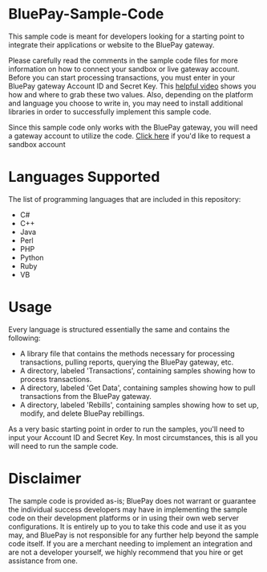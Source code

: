 # BluePay-Sample-Code

This sample code is meant for developers looking for a starting point to integrate their applications or website to the BluePay gateway.

Please carefully read the comments in the sample code files for more information on how to connect your sandbox or live gateway account. Before you can start processing transactions, you must enter in your BluePay gateway Account ID and Secret Key. 
This [helpful video](https://www.bluepay.com/video/locating-your-bluepay-secret-key-and-account-id/?width=640&height=380) shows you how and where to grab these two values.
Also, depending on the platform and language you choose to write in, you may need to install additional libraries in order to successfully implement this sample code.

Since this sample code only works with the BluePay gateway, you will need a gateway account to utilize the code. [Click here](https://www.bluepay.com/contact-us/request-sandbox-account/) if you'd like to request a sandbox account


# Languages Supported

The list of programming languages that are included in this repository:
- C#
- C++
- Java
- Perl
- PHP
- Python
- Ruby
- VB

# Usage

Every language is structured essentially the same and contains the following:
- A library file that contains the methods necessary for processing transactions, pulling reports, querying the BluePay gateway, etc.
- A directory, labeled 'Transactions', containing samples showing how to process transactions.
- A directory, labeled 'Get Data', containing samples showing how to pull transactions from the BluePay gateway.
- A directory, labeled 'Rebills', containing samples showing how to set up, modify, and delete BluePay rebillings.

As a very basic starting point in order to run the samples, you'll need to input your Account ID and Secret Key. In most circumstances, this is all you will need to run the sample code.

# Disclaimer

The sample code is provided as-is; BluePay does not warrant or guarantee the individual success developers may have in implementing the sample code on their development platforms or in using their own web server configurations. It is entirely up to you to take this code and use it as you may, and BluePay is not responsible for any further help beyond the sample code itself. If you are a merchant needing to implement an integration and are not a developer yourself, we highly recommend that you hire or get assistance from one.
